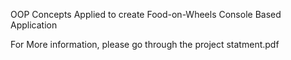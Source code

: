 OOP Concepts Applied to create Food-on-Wheels Console Based Application

For More information, please go through the project statment.pdf
